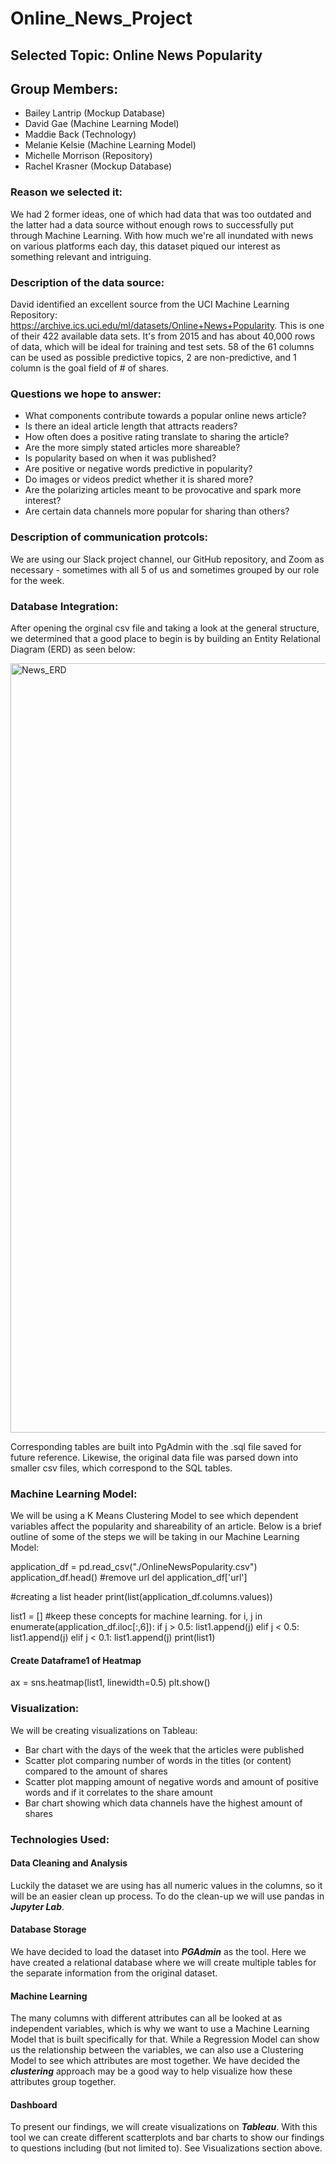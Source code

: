 # Online_News_Project

## Selected Topic: Online News Popularity

## Group Members:

* Bailey Lantrip (Mockup Database) 
* David Gae (Machine Learning Model)
* Maddie Back (Technology)
* Melanie Kelsie (Machine Learning Model) 
* Michelle Morrison (Repository) 
* Rachel Krasner (Mockup Database)

### Reason we selected it: 

We had 2 former ideas, one of which had data that was too outdated and the latter had a data source without enough rows to successfully put through Machine Learning. With how much we're all inundated with news on various platforms each day, this dataset piqued our interest as something relevant and intriguing. 

### Description of the data source:

David identified an excellent source from the UCI Machine Learning Repository: https://archive.ics.uci.edu/ml/datasets/Online+News+Popularity. This is one of their 422 available data sets. It's from 2015 and has about 40,000 rows of data, which will be ideal for training and test sets. 58 of the 61 columns can be used as possible predictive topics, 2 are non-predictive, and 1 column is the goal field of # of shares.

### Questions we hope to answer:

* What components contribute towards a popular online news article?
* Is there an ideal article length that attracts readers?
* How often does a positive rating translate to sharing the article?
* Are the more simply stated articles more shareable?
* Is popularity based on when it was published?
* Are positive or negative words predictive in popularity?
* Do images or videos predict whether it is shared more?
* Are the polarizing articles meant to be provocative and spark more interest?
* Are certain data channels more popular for sharing than others?

### Description of communication protcols:

We are using our Slack project channel, our GitHub repository, and Zoom as necessary - sometimes with all 5 of us and sometimes grouped by our role for the week.

### Database Integration:
After opening the orginal csv file and taking a look at the general structure, we determined that a good place to begin is by building an Entity Relational Diagram (ERD) as seen below:

<img width="1231" alt="News_ERD" src="https://user-images.githubusercontent.com/87578449/148697873-3c9c78f5-ac67-4dad-a68a-0364703f1f22.png">

Corresponding tables are built into PgAdmin with the .sql file saved for future reference. Likewise, the original data file was parsed down into smaller csv files, which correspond to the SQL tables.

### Machine Learning Model:
We will be using a K Means Clustering Model to see which dependent variables affect the popularity and shareability of an article. Below is a brief outline of some of the steps we will be taking in our Machine Learning Model:

application_df = pd.read_csv("./OnlineNewsPopularity.csv")
application_df.head()
#remove url
del application_df['url']

#creating a list header
print(list(application_df.columns.values))


list1 = []
#keep these concepts for machine learning.
for i, j in enumerate(application_df.iloc[:,6]):
   if j > 0.5:
      list1.append(j)
   elif j < 0.5:
      list1.append(j)
   elif j < 0.1:
      list1.append(j)
print(list1)

#### Create Dataframe1 of Heatmap
ax = sns.heatmap(list1, linewidth=0.5) 
plt.show() 

### Visualization:
We will be creating visualizations on Tableau:
* Bar chart with the days of the week that the articles were published
* Scatter plot comparing number of words in the titles (or content) compared to the amount of shares
* Scatter plot mapping amount of negative words and amount of positive words and if it correlates to the share amount
* Bar chart showing which data channels have the highest amount of shares

### Technologies Used:

#### Data Cleaning and Analysis
Luckily the dataset we are using has all numeric values in the columns, so it will be an easier clean up process. To do the clean-up we will use pandas in ***Jupyter Lab***.   

#### Database Storage
We have decided to load the dataset into ***PGAdmin*** as the tool. Here we have created a relational database where we will create multiple tables for the separate information from the original dataset. 

#### Machine Learning
The many columns with different attributes can all be looked at as independent variables, which is why we want to use a Machine Learning Model that is built specifically for that. While a Regression Model can show us the relationship between the variables, we can also use a Clustering Model to see which attributes are most together. We have decided the ***clustering*** approach may be a good way to help visualize how these attributes group together. 

#### Dashboard
To present our findings, we will create visualizations on ***Tableau***. With this tool we can create different scatterplots and bar charts to show our findings to questions including (but not limited to). See Visualizations section above. 
